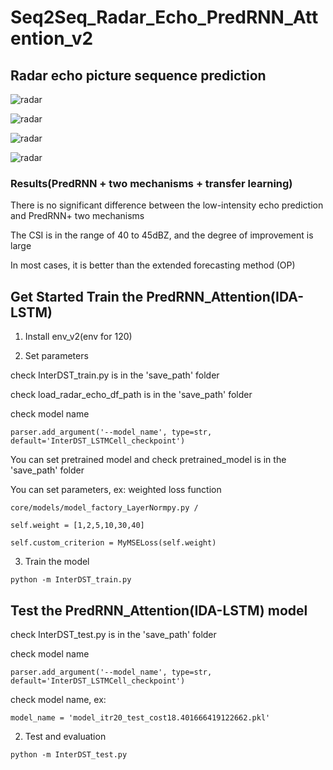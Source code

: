 # Seq2Seq_Radar_Echo_PredRNN_Attention_v2

## Radar echo picture sequence prediction 

![radar](https://ppt.cc/frzzMx@.png)

![radar](https://ppt.cc/fhHykx@.png)

![radar](https://ppt.cc/fIvOcx@.png)

![radar](https://ppt.cc/fDsuYx@.png)

### Results(PredRNN + two mechanisms + transfer learning)

There is no significant difference between the low-intensity echo prediction and PredRNN+ two mechanisms

The CSI is in the range of 40 to 45dBZ, and the degree of improvement is large

In most cases, it is better than the extended forecasting method (OP)




## Get Started Train the PredRNN_Attention(IDA-LSTM)

1. Install env_v2(env for 120)

2. Set parameters 

check InterDST_train.py is in the 'save_path' folder

check load_radar_echo_df_path is in the 'save_path' folder

check model name
```
parser.add_argument('--model_name', type=str, default='InterDST_LSTMCell_checkpoint')
```

You can set pretrained model and check pretrained_model is in the 'save_path' folder

You can set parameters, ex: weighted loss function

```
core/models/model_factory_LayerNormpy.py /

self.weight = [1,2,5,10,30,40]

self.custom_criterion = MyMSELoss(self.weight)
```

3. Train the model


```
python -m InterDST_train.py
```

## Test the PredRNN_Attention(IDA-LSTM) model

check InterDST_test.py is in the 'save_path' folder

check model name
```
parser.add_argument('--model_name', type=str, default='InterDST_LSTMCell_checkpoint')
```
check model name, ex:

```
model_name = 'model_itr20_test_cost18.401666419122662.pkl'
```

2. Test and evaluation

```
python -m InterDST_test.py
```
